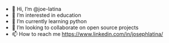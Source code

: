 - 👋 Hi, I’m @joe-latina
- 👀 I’m interested in education
- 🌱 I’m currently learning python
- 💞️ I’m looking to collaborate on open source projects
- 📫 How to reach me https://www.linkedin.com/in/josephlatina/

<!---
joe-latina/joe-latina is a ✨ special ✨ repository because its `README.md` (this file) appears on your GitHub profile.
You can click the Preview link to take a look at your changes.
--->
